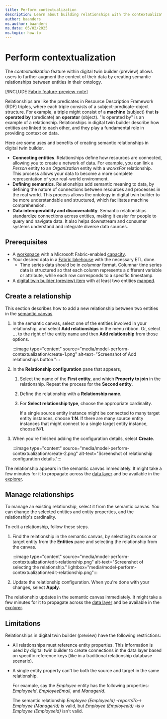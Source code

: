 ```yaml
---
title: Perform contextualization
description: Learn about building relationships with the contextualization feature of digital twin builder (preview).
author: baanders
ms.author: baanders
ms.date: 05/02/2025
ms.topic: how-to
---
```


# Perform contextualization

The *contextualization* feature within digital twin builder (preview) allows users to further augment the context of their data by creating semantic relationships between entities in their ontology.

[!INCLUDE [Fabric feature-preview-note](../../includes/feature-preview-note.md)]

Relationships are like the predicates in Resource Description Framework (RDF) triples, where each triple consists of a subject-predicate-object structure. For example, a triple might consist of a **machine** (subject) that **is operated by** (predicate) an **operator** (object). "Is operated by" is an example of a relationship. Relationships in digital twin builder describe how entities are linked to each other, and they play a fundamental role in providing context on data.

Here are some uses and benefits of creating semantic relationships in digital twin builder.
* **Connecting entities**. Relationships define how resources are connected, allowing you to create a network of data. For example, you can link a *Person* entity to an *Organization* entity with a *worksFor* relationship. This process allows your data to become a more complete representation of your real-world environment.
* **Defining semantics**. Relationships add semantic meaning to data, by defining the nature of connections between resources and processes in the real world. This process allows the ontology in digital twin builder to be more understandable and structured, which facilitates machine comprehension.
* **Data interoperability and discoverability**. Semantic relationships standardize connections across entities, making it easier for people to query and navigate data. It also helps downstream and consumer systems understand and integrate diverse data sources.

## Prerequisites

* A [workspace](../../fundamentals/create-workspaces.md) with a Microsoft Fabric-enabled [capacity](../../enterprise/licenses.md#capacity).
* Your desired data in a [Fabric lakehouse](../../data-engineering/lakehouse-overview.md) with the necessary ETL done.
    * Time series data should be in *columnar* format. Columnar time series data is structured so that each column represents a different variable or attribute, while each row corresponds to a specific timestamp. 
* A [digital twin builder (preview) item](tutorial-1-set-up-resources.md#create-new-digital-twin-builder-item-in-fabric) with at least two entities [mapped](model-manage-mappings.md).

## Create a relationship

This section describes how to add a new relationship between two entities in the [semantic canvas](concept-semantic-canvas.md).

1. In the semantic canvas, select one of the entities involved in your relationship, and select **Add relationships** in the menu ribbon. Or, select **...** to the right of the entity name and then **Add relationship** from those options.

    :::image type="content" source="media/model-perform-contextualization/create-1.png" alt-text="Screenshot of Add relationships button.":::

1. In the **Relationship configuration** pane that appears, 
    1. Select the name of the **First entity**, and which **Property to join** in the relationship. Repeat the process for the **Second entity**.
    1. Define the relationship with a **Relationship name**.
    1. For **Select relationship type**, choose the appropriate cardinality.
    
        If a single source entity instance might be connected to many target entity instances, choose **1:N**. If there are many source entity instances that might connect to a single target entity instance, choose **N:1**.

1. When you're finished adding the configuration details, select **Create**.

    :::image type="content" source="media/model-perform-contextualization/create-2.png" alt-text="Screenshot of relationship configuration details.":::

The relationship appears in the semantic canvas immediately. It might take a few minutes for it to propagate across the [data layer](concept-modeling.md#storage-and-access) and be available in the [explorer](explore-search-visualize.md).

## Manage relationships

To manage an existing relationship, select it from the semantic canvas. You can change the selected entities and entity properties, and the relationship's cardinality.

To edit a relationship, follow these steps.

1. Find the relationship in the semantic canvas, by selecting its source or target entity from the **Entities** pane and selecting the relationship from the canvas.

    :::image type="content" source="media/model-perform-contextualization/edit-relationship.png" alt-text="Screenshot of selecting the relationship." lightbox="media/model-perform-contextualization/edit-relationship.png":::

1. Update the relationship configuration. When you're done with your changes, select **Apply**.

The relationship updates in the semantic canvas immediately. It might take a few minutes for it to propagate across the [data layer](concept-modeling.md#storage-and-access) and be available in the [explorer](explore-search-visualize.md).

## Limitations

Relationships in digital twin builder (preview) have the following restrictions:

* All relationships must reference entity properties. This information is used by digital twin builder to create connections in the data layer based on specific reference keys (like in a traditional relationship database scenario).
* A single entity property can't be both the source and target in the same relationship. 

    For example, say the *Employee* entity has the following properties: *EmployeeId*, *EmployeeEmail*, and *ManagerId*.

    The semantic relationship *Employee (EmployeeId) -reportsTo-> Employee (ManagerId)* is valid, but *Employee (EmployeeId) -is-> Employee (EmployeeId)* isn't valid.